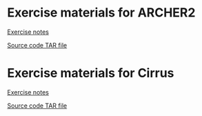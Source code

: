 # Exercise materials for ARCHER2 

[Exercise notes](../docs/exercises/archer2/OpenMPOnlineExercises.pdf) 

[Source code TAR file](../docs/exercises/archer2/TP.tar) 

# Exercise materials for Cirrus 

[Exercise notes](../docs/exercises/cirrus/OpenMPOnlineExercisesCirrus.pdf)  

[Source code TAR file](../docs/exercises/cirrus/OpenMPSelfService.tar) 

